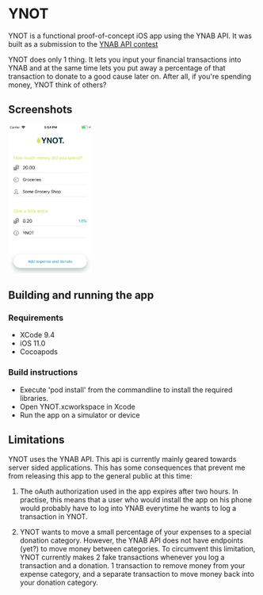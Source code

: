 # YNOT
YNOT is a functional proof-of-concept iOS app using the YNAB API. It was built as a submission to the [YNAB API contest](https://www.youneedabudget.com/contest-ynab-api/)

YNOT does only 1 thing. It lets you input your financial transactions into YNAB and at the same time lets you put away a percentage of that transaction to donate to a good cause later on. After all, if you're spending money, YNOT think of others?


## Screenshots
<img src="Screenshot.png" alt="screenshot" height="300px"/>

## Building and running the app

### Requirements
- XCode 9.4
- iOS 11.0
- Cocoapods

### Build instructions
- Execute 'pod install' from the commandline to install the required libraries.
- Open YNOT.xcworkspace in Xcode
- Run the app on a simulator or device


## Limitations
YNOT uses the YNAB API. This api is currently mainly geared towards server sided applications. This has some consequences that prevent me from releasing this app to the general public at this time:

1) The oAuth authorization used in the app expires after two hours. In practise, this means that a user who would install the app on his phone would probably have to log into YNAB everytime he wants to log a transaction in YNOT.

2) YNOT wants to move a small percentage of your expenses to a special donation category. However, the YNAB API does not have endpoints (yet?) to move money between categories. To circumvent this limitation, YNOT currently makes 2 fake transactions whenever you log a transaction and a donation. 1 transaction to remove money from your expense category, and a separate transaction to move money back into your donation category.
